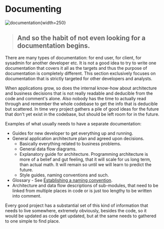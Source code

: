 # Documenting

![documentation](https://geekandpoke.typepad.com/.a/6a00d8341d3df553ef0168eabe2192970c-pi){width=250}

> ## And so the habit of not even looking for a documentation begins.

There are many types of documentation: for end user, for client, for sysadmin for another developer etc. It is not a good
idea to try to write one documentation that covers it all as the targets and thus the purpose of documentation is
completely different. This section exclusively focuses on documentation that is strictly targeted for other developers
and analysts.

When applications grow, so does the internal know-how about architecture and business decisions that is not really 
readable and deducible from the code and comment's alone. Also nobody has the time to actually read through and remember
the whole codebase to get the info that is deducible but scattered. In time very project gathers a pile of good ideas 
for the future that don't yet exist in the codebase, but should be left room for in the future.

Examples of what usually needs to have a separate documentation:

* Guides for new developer to get everything up and running.
* General application architecture plan and agreed upon decisions.
  * Basically everything related to business problems.
  * General data flow diagrams.
  * Explanatory guide for architecture. Programming architecture is more of a belief and gut feeling, that it will
    scale for us long term, than actual math. It will remain so until we will learn to predict the future. 
  * Style guides, naming conventions and such.
* Glossary - See [Establishing a naming convention](Naming_functions_and_variables.md).
* Architecture and data flow descriptions of sub-modules, that need to be linked from multiple places in code 
  or is just too lengthy to be written into comment.

Every good project has a substantial set of this kind of information that needs to live somewhere, extremely obviously,
besides the code, so it would be updated as code get updated, but at the same needs to gathered to one simple to find
place.

